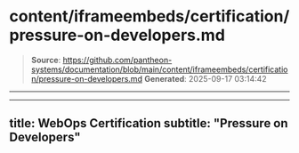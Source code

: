# content/iframeembeds/certification/pressure-on-developers.md

> **Source**: https://github.com/pantheon-systems/documentation/blob/main/content/iframeembeds/certification/pressure-on-developers.md
> **Generated**: 2025-09-17 03:14:42

---

---
title: WebOps Certification
subtitle: "Pressure on Developers"
---

<Partial file="certification-guide/pressure-on-developers.md" />
